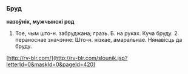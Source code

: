 ### Бруд
**назоўнік, мужчынскі род**

1. Тое, чым што-н. забруджана; гразь. Б. на руках. Куча бруду. 2. пераноснае значэнне: Што-н. нізкае, амаральнае. Нянавісць да бруду.

<a rel="author">[http://rv-blr.com/](http://rv-blr.com/slounik.jsp?letterId=0&maskId=0&pageId=420)</a>
